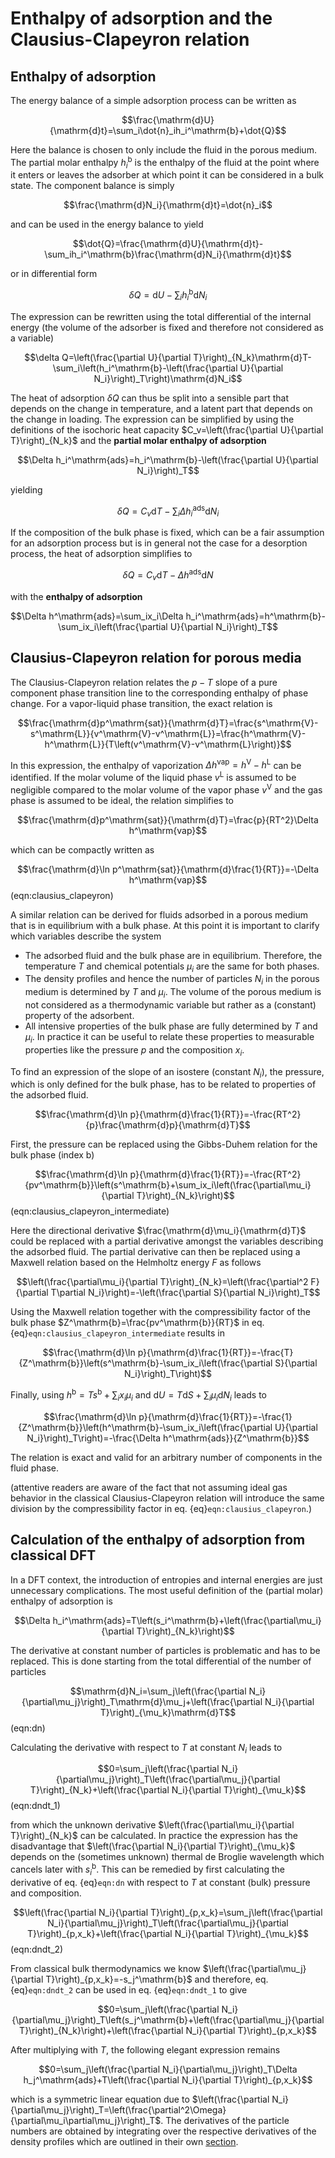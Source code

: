 # Enthalpy of adsorption and the Clausius-Clapeyron relation

## Enthalpy of adsorption
The energy balance of a simple adsorption process can be written as

$$\frac{\mathrm{d}U}{\mathrm{d}t}=\sum_i\dot{n}_ih_i^\mathrm{b}+\dot{Q}$$

Here the balance is chosen to only include the fluid in the porous medium. The partial molar enthalpy $h_i^\mathrm{b}$ is the enthalpy of the fluid at the point where it enters or leaves the adsorber at which point it can be considered in a bulk state. The component balance is simply

$$\frac{\mathrm{d}N_i}{\mathrm{d}t}=\dot{n}_i$$

and can be used in the energy balance to yield

$$\dot{Q}=\frac{\mathrm{d}U}{\mathrm{d}t}-\sum_ih_i^\mathrm{b}\frac{\mathrm{d}N_i}{\mathrm{d}t}$$

or in differential form

$$\delta Q=\mathrm{d}U-\sum_ih_i^\mathrm{b}\mathrm{d}N_i$$

The expression can be rewritten using the total differential of the internal energy (the volume of the adsorber is fixed and therefore not considered as a variable)

$$\delta Q=\left(\frac{\partial U}{\partial T}\right)_{N_k}\mathrm{d}T-\sum_i\left(h_i^\mathrm{b}-\left(\frac{\partial U}{\partial N_i}\right)_T\right)\mathrm{d}N_i$$

The heat of adsorption $\delta Q$ can thus be split into a sensible part that depends on the change in temperature, and a latent part that depends on the change in loading. The expression can be simplified by using the definitions of the isochoric heat capacity $C_v=\left(\frac{\partial U}{\partial T}\right)_{N_k}$ and the **partial molar enthalpy of adsorption**

$$\Delta h_i^\mathrm{ads}=h_i^\mathrm{b}-\left(\frac{\partial U}{\partial N_i}\right)_T$$

yielding

$$\delta Q=C_v\mathrm{d}T-\sum_i\Delta h_i^\mathrm{ads}\mathrm{d}N_i$$

If the composition of the bulk phase is fixed, which can be a fair assumption for an adsorption process but is in general not the case for a desorption process, the heat of adsorption simplifies to

$$\delta Q=C_v\mathrm{d}T-\Delta h^\mathrm{ads}\mathrm{d}N$$

with the **enthalpy of adsorption**

$$\Delta h^\mathrm{ads}=\sum_ix_i\Delta h_i^\mathrm{ads}=h^\mathrm{b}-\sum_ix_i\left(\frac{\partial U}{\partial N_i}\right)_T$$

## Clausius-Clapeyron relation for porous media
The Clausius-Clapeyron relation relates the $p-T$ slope of a pure component phase transition line to the corresponding enthalpy of phase change. For a vapor-liquid phase transition, the exact relation is

$$\frac{\mathrm{d}p^\mathrm{sat}}{\mathrm{d}T}=\frac{s^\mathrm{V}-s^\mathrm{L}}{v^\mathrm{V}-v^\mathrm{L}}=\frac{h^\mathrm{V}-h^\mathrm{L}}{T\left(v^\mathrm{V}-v^\mathrm{L}\right)}$$

In this expression, the enthalpy of vaporization $\Delta h^\mathrm{vap}=h^\mathrm{V}-h^\mathrm{L}$ can be identified. If the molar volume of the liquid phase $v^\mathrm{L}$ is assumed to be negligible compared to the molar volume of the vapor phase $v^\mathrm{V}$ and the gas phase is assumed to be ideal, the relation simplifies to

$$\frac{\mathrm{d}p^\mathrm{sat}}{\mathrm{d}T}=\frac{p}{RT^2}\Delta h^\mathrm{vap}$$

which can be compactly written as

$$\frac{\mathrm{d}\ln p^\mathrm{sat}}{\mathrm{d}\frac{1}{RT}}=-\Delta h^\mathrm{vap}$$ (eqn:clausius_clapeyron)

A similar relation can be derived for fluids adsorbed in a porous medium that is in equilibrium with a bulk phase. At this point it is important to clarify which variables describe the system
- The adsorbed fluid and the bulk phase are in equilibrium. Therefore, the temperature $T$ and chemical potentials $\mu_i$ are the same for both phases.
- The density profiles and hence the number of particles $N_i$ in the porous medium is determined by $T$ and $\mu_i$. The volume of the porous medium is not considered as a thermodynamic variable but rather as a (constant) property of the adsorbent.
- All intensive properties of the bulk phase are fully determined by $T$ and $\mu_i$. In practice it can be useful to relate these properties to measurable properties like the pressure $p$ and the composition $x_i$.

To find an expression of the slope of an isostere (constant $N_i$), the pressure, which is only defined for the bulk phase, has to be related to properties of the adsorbed fluid.

$$\frac{\mathrm{d}\ln p}{\mathrm{d}\frac{1}{RT}}=-\frac{RT^2}{p}\frac{\mathrm{d}p}{\mathrm{d}T}$$

First, the pressure can be replaced using the Gibbs-Duhem relation for the bulk phase (index $\mathrm{b}$)

$$\frac{\mathrm{d}\ln p}{\mathrm{d}\frac{1}{RT}}=-\frac{RT^2}{pv^\mathrm{b}}\left(s^\mathrm{b}+\sum_ix_i\left(\frac{\partial\mu_i}{\partial T}\right)_{N_k}\right)$$ (eqn:clausius_clapeyron_intermediate)

Here the directional derivative $\frac{\mathrm{d}\mu_i}{\mathrm{d}T}$ could be replaced with a partial derivative amongst the variables describing the adsorbed fluid. The partial derivative can then be replaced using a Maxwell relation based on the Helmholtz energy $F$ as follows

$$\left(\frac{\partial\mu_i}{\partial T}\right)_{N_k}=\left(\frac{\partial^2 F}{\partial T\partial N_i}\right)=-\left(\frac{\partial S}{\partial N_i}\right)_T$$

Using the Maxwell relation together with the compressibility factor of the bulk phase $Z^\mathrm{b}=\frac{pv^\mathrm{b}}{RT}$ in eq. {eq}`eqn:clausius_clapeyron_intermediate` results in

$$\frac{\mathrm{d}\ln p}{\mathrm{d}\frac{1}{RT}}=-\frac{T}{Z^\mathrm{b}}\left(s^\mathrm{b}-\sum_ix_i\left(\frac{\partial S}{\partial N_i}\right)_T\right)$$

Finally, using $h^\mathrm{b}=Ts^\mathrm{b}+\sum_ix_i\mu_i$ and $\mathrm{d}U=T\mathrm{d}S+\sum_i\mu_i\mathrm{d}N_i$ leads to

$$\frac{\mathrm{d}\ln p}{\mathrm{d}\frac{1}{RT}}=-\frac{1}{Z^\mathrm{b}}\left(h^\mathrm{b}-\sum_ix_i\left(\frac{\partial U}{\partial N_i}\right)_T\right)=-\frac{\Delta h^\mathrm{ads}}{Z^\mathrm{b}}$$

The relation is exact and valid for an arbitrary number of components in the fluid phase.

(attentive readers are aware of the fact that not assuming ideal gas behavior in the classical Clausius-Clapeyron relation will introduce the same division by the compressibility factor in eq. {eq}`eqn:clausius_clapeyron`.)

## Calculation of the enthalpy of adsorption from classical DFT
In a DFT context, the introduction of entropies and internal energies are just unnecessary complications. The most useful definition of the (partial molar) enthalpy of adsorption is

$$\Delta h_i^\mathrm{ads}=T\left(s_i^\mathrm{b}+\left(\frac{\partial\mu_i}{\partial T}\right)_{N_k}\right)$$

The derivative at constant number of particles is problematic and has to be replaced. This is done starting from the total differential of the number of particles

$$\mathrm{d}N_i=\sum_j\left(\frac{\partial N_i}{\partial\mu_j}\right)_T\mathrm{d}\mu_j+\left(\frac{\partial N_i}{\partial T}\right)_{\mu_k}\mathrm{d}T$$ (eqn:dn)

Calculating the derivative with respect to $T$ at constant $N_i$ leads to

$$0=\sum_j\left(\frac{\partial N_i}{\partial\mu_j}\right)_T\left(\frac{\partial\mu_j}{\partial T}\right)_{N_k}+\left(\frac{\partial N_i}{\partial T}\right)_{\mu_k}$$ (eqn:dndt_1)

from which the unknown derivative $\left(\frac{\partial\mu_i}{\partial T}\right)_{N_k}$ can be calculated. In practice the expression has the disadvantage that $\left(\frac{\partial N_i}{\partial T}\right)_{\mu_k}$ depends on the (sometimes unknown) thermal de Broglie wavelength which cancels later with $s_i^\mathrm{b}$. This can be remedied by first calculating the derivative of eq. {eq}`eqn:dn` with respect to $T$ at constant (bulk) pressure and composition.

$$\left(\frac{\partial N_i}{\partial T}\right)_{p,x_k}=\sum_j\left(\frac{\partial N_i}{\partial\mu_j}\right)_T\left(\frac{\partial\mu_j}{\partial T}\right)_{p,x_k}+\left(\frac{\partial N_i}{\partial T}\right)_{\mu_k}$$ (eqn:dndt_2)

From classical bulk thermodynamics we know $\left(\frac{\partial\mu_j}{\partial T}\right)_{p,x_k}=-s_j^\mathrm{b}$ and therefore, eq. {eq}`eqn:dndt_2` can be used in eq. {eq}`eqn:dndt_1` to give

$$0=\sum_j\left(\frac{\partial N_i}{\partial\mu_j}\right)_T\left(s_j^\mathrm{b}+\left(\frac{\partial\mu_j}{\partial T}\right)_{N_k}\right)+\left(\frac{\partial N_i}{\partial T}\right)_{p,x_k}$$

After multiplying with $T$, the following elegant expression remains

$$0=\sum_j\left(\frac{\partial N_i}{\partial\mu_j}\right)_T\Delta h_j^\mathrm{ads}+T\left(\frac{\partial N_i}{\partial T}\right)_{p,x_k}$$

which is a symmetric linear equation due to $\left(\frac{\partial N_i}{\partial\mu_j}\right)_T=\left(\frac{\partial^2\Omega}{\partial\mu_i\partial\mu_j}\right)_T$. The derivatives of the particle numbers are obtained by integrating over the respective derivatives of the density profiles which are outlined in their own [section](derivatives.md).